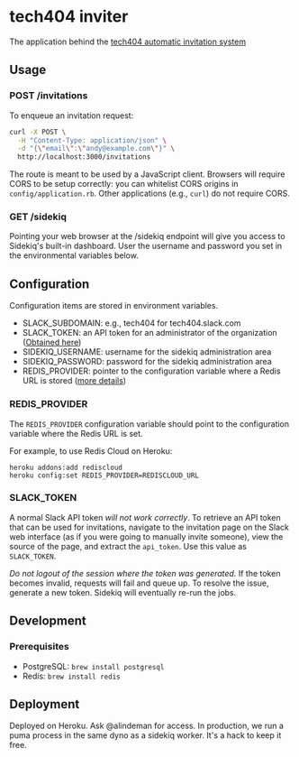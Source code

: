 # tech404 inviter

The application behind the [tech404 automatic invitation system](https://tech404.github.io)

## Usage

### POST /invitations

To enqueue an invitation request:

```bash
curl -X POST \
  -H "Content-Type: application/json" \
  -d "{\"email\":\"andy@example.com\"}" \
  http://localhost:3000/invitations
```

The route is meant to be used by a JavaScript client. Browsers will require CORS to be setup correctly: you can whitelist CORS origins in `config/application.rb`. Other applications (e.g., `curl`) do not require CORS.

### GET /sidekiq

Pointing your web browser at the /sidekiq endpoint will give you access to Sidekiq's built-in dashboard. User the username and password you set in the environmental variables below.

## Configuration

Configuration items are stored in environment variables.

* SLACK_SUBDOMAIN: e.g., tech404 for tech404.slack.com
* SLACK_TOKEN: an API token for an administrator of the organization ([Obtained here](https://api.slack.com/web))
* SIDEKIQ_USERNAME: username for the sidekiq administration area
* SIDEKIQ_PASSWORD: password for the sidekiq administration area
* REDIS_PROVIDER: pointer to the configuration variable where a Redis URL is stored ([more details](#redis_provider))

### REDIS\_PROVIDER

The `REDIS_PROVIDER` configuration variable should point to the configuration variable where the Redis URL is set.

For example, to use Redis Cloud on Heroku:

```
heroku addons:add rediscloud
heroku config:set REDIS_PROVIDER=REDISCLOUD_URL
```

### SLACK\_TOKEN

A normal Slack API token _will not work correctly_. To retrieve an API token that can be used for invitations, navigate to the invitation page on the Slack web interface (as if you were going to manually invite someone), view the source of the page, and extract the `api_token`. Use this value as `SLACK_TOKEN`.

_Do not logout of the session where the token was generated._ If the token becomes invalid, requests will fail and queue up. To resolve the issue, generate a new token. Sidekiq will eventually re-run the jobs.

## Development

### Prerequisites

* PostgreSQL: `brew install postgresql`
* Redis: `brew install redis`

## Deployment

Deployed on Heroku. Ask @alindeman for access. In production, we run a puma process in the same dyno as a sidekiq worker. It's a hack to keep it free.
